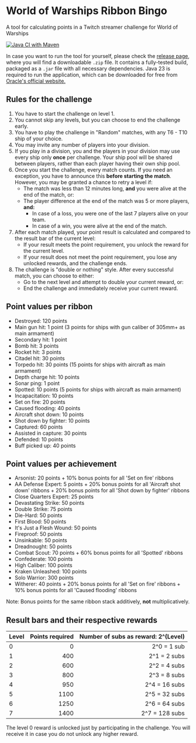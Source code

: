 # World of Warships Ribbon Bingo

A tool for calculating points in a Twitch streamer challenge for World of Warships

[![Java CI with Maven](https://github.com/jbuerkle/WoWsRibbonBingo/actions/workflows/maven.yml/badge.svg?branch=main&event=push)](https://github.com/jbuerkle/WoWsRibbonBingo/actions/workflows/maven.yml)

In case you want to run the tool for yourself, please check
the [release page](https://github.com/jbuerkle/WoWsRibbonBingo/releases), where you will find a downloadable `.zip`
file. It contains a fully-tested build, packaged as a `.jar` file with all necessary dependencies. Java 23 is required
to run the application, which can be downloaded for free
from [Oracle's official website.](https://www.oracle.com/java/technologies/downloads/)

## Rules for the challenge

1. You have to start the challenge on level 1.
2. You cannot skip any levels, but you can choose to end the challenge early.
3. You have to play the challenge in "Random" matches, with any T6 - T10 ship of your choice.
4. You may invite any number of players into your division.
5. If you play in a division, you and the players in your division may use every ship only **once** per challenge. Your
   ship pool will be shared between players, rather than each player having their own ship pool.
6. Once you start the challenge, every match counts. If you need an exception, you have to
   announce this **before starting the match**. However, you may be granted a chance to retry a level if:
    - The match was less than 12 minutes long, **and** you were alive at the end of the match, or:
    - The player difference at the end of the match was 5 or more players, **and:**
        - In case of a loss, you were one of the last 7 players alive on your team.
        - In case of a win, you were alive at the end of the match.
7. After each match played, your point result is calculated and compared to the result bar of the current level:
    - If your result meets the point requirement, you unlock the reward for the current level.
    - If your result does not meet the point requirement, you lose any unlocked rewards, and the challenge ends.
8. The challenge is "double or nothing" style. After every successful match, you can choose to either:
    - Go to the next level and attempt to double your current reward, or:
    - End the challenge and immediately receive your current reward.

## Point values per ribbon

- Destroyed: 120 points
- Main gun hit: 1 point (3 points for ships with gun caliber of 305mm+ as main armament)
- Secondary hit: 1 point
- Bomb hit: 3 points
- Rocket hit: 3 points
- Citadel hit: 30 points
- Torpedo hit: 30 points (15 points for ships with aircraft as main armament)
- Depth charge hit: 10 points
- Sonar ping: 1 point
- Spotted: 10 points (5 points for ships with aircraft as main armament)
- Incapacitation: 10 points
- Set on fire: 20 points
- Caused flooding: 40 points
- Aircraft shot down: 10 points
- Shot down by fighter: 10 points
- Captured: 60 points
- Assisted in capture: 30 points
- Defended: 10 points
- Buff picked up: 40 points

## Point values per achievement

- Arsonist: 20 points + 10% bonus points for all 'Set on fire' ribbons
- AA Defense Expert: 5 points + 20% bonus points for all 'Aircraft shot down' ribbons + 20% bonus points for all 'Shot
  down by fighter' ribbons
- Close Quarters Expert: 25 points
- Devastating Strike: 50 points
- Double Strike: 75 points
- Die-Hard: 50 points
- First Blood: 50 points
- It's Just a Flesh Wound: 50 points
- Fireproof: 50 points
- Unsinkable: 50 points
- Dreadnought: 50 points
- Combat Scout: 70 points + 60% bonus points for all 'Spotted' ribbons
- Confederate: 100 points
- High Caliber: 100 points
- Kraken Unleashed: 100 points
- Solo Warrior: 300 points
- Witherer: 40 points + 20% bonus points for all 'Set on fire' ribbons + 10% bonus points for all 'Caused flooding'
  ribbons

Note: Bonus points for the same ribbon stack additively, **not** multiplicatively.

## Result bars and their respective rewards

| Level | Points required | Number of subs as reward: 2^(Level) |
|-------|----------------:|------------------------------------:|
| 0     |               0 |                         2^0 = 1 sub |
| 1     |             400 |                        2^1 = 2 subs |
| 2     |             600 |                        2^2 = 4 subs |
| 3     |             800 |                        2^3 = 8 subs |
| 4     |             950 |                       2^4 = 16 subs |
| 5     |            1100 |                       2^5 = 32 subs |
| 6     |            1250 |                       2^6 = 64 subs |
| 7     |            1400 |                      2^7 = 128 subs |

The level 0 reward is unlocked just by participating in the challenge. You will receive it in case you do not unlock any
higher reward.
